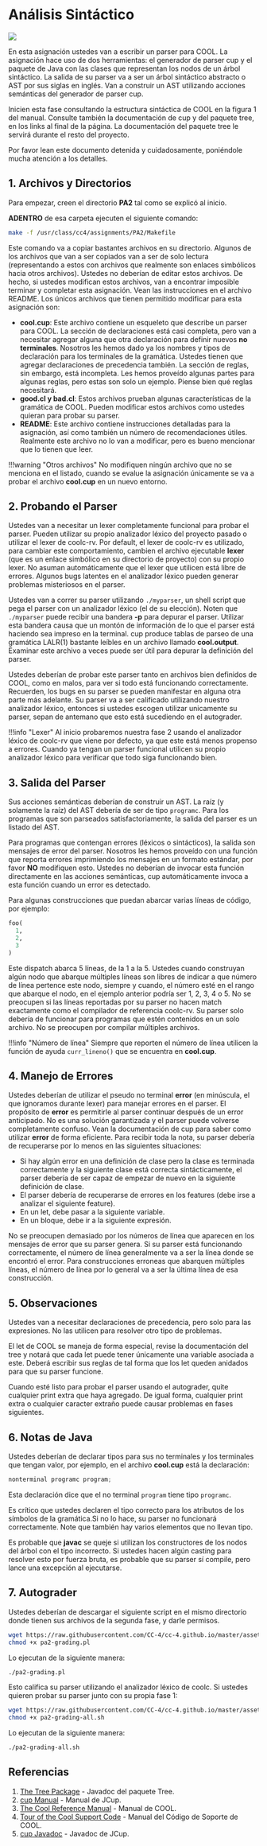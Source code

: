 # Análisis Sintáctico

![](/img/parser.png)

En esta asignación ustedes van a escribir un parser para COOL. La asignación hace uso de dos herramientas: el generador de parser cup y el paquete de Java con las clases que representan los nodos de un árbol sintáctico. La salida de su parser va a ser un árbol sintáctico abstracto o AST por sus siglas en inglés. Van a construir un AST utilizando acciones semánticas del generador de parser cup.

Inicien esta fase consultando la estructura sintáctica de COOL en la figura 1 del manual. Consulte también la documentación de cup y del paquete tree, en los links al final de la página. La documentación del paquete tree le servirá durante el resto del proyecto.

Por favor lean este documento detenida y cuidadosamente, poniéndole mucha atención a los detalles.

## 1. Archivos y Directorios

Para empezar, creen el directorio **PA2** tal como se explicó al inicio.

**ADENTRO** de esa carpeta ejecuten el siguiente comando:

```bash
make -f /usr/class/cc4/assignments/PA2/Makefile
```

Este comando va a copiar bastantes archivos en su directorio. Algunos de los archivos que van a ser copiados van a ser de solo lectura \(representando a estos con archivos que realmente son enlaces simbólicos hacia otros archivos\). Ustedes no deberían de editar estos archivos. De hecho, si ustedes modifican estos archivos, van a encontrar imposible terminar y completar esta asignación. Vean las instrucciones en el archivo README. Los únicos archivos que tienen permitido modificar para esta asignación son:

* **cool.cup**: Este archivo contiene un esqueleto que describe un parser para COOL. La sección de declaraciones está casi completa, pero van a necesitar agregar alguna que otra declaración para definir nuevos **no terminales**. Nosotros les hemos dado ya los nombres y tipos de declaración para los terminales de la gramática. Ustedes tienen que agregar declaraciones de precedencia también. La sección de reglas, sin embargo, está incompleta. Les hemos proveído algunas partes para algunas reglas, pero estas son solo un ejemplo. Piense bien qué reglas necesitará.
* **good.cl y bad.cl**: Estos archivos prueban algunas características de la gramática de COOL. Pueden modificar estos archivos como ustedes quieran para probar su parser.
* **README**: Este archivo contiene instrucciones detalladas para la asignación, así como también un número de recomendaciones útiles. Realmente este archivo no lo van a modificar, pero es bueno mencionar que lo tienen que leer.

!!!warning "Otros archivos"
	No modifiquen ningún archivo que no se menciona en el listado, cuando se evalue la asignación únicamente se va a probar el archivo **cool.cup** en un nuevo entorno.

## 2. Probando el Parser

Ustedes van a necesitar un lexer completamente funcional para probar el parser. Pueden utilizar su propio analizador léxico del proyecto pasado o utilizar el lexer de coolc-rv. Por default, el lexer de coolc-rv es utilizado, para cambiar este comportamiento, cambien el archivo ejecutable **lexer** \(que es un enlace simbólico en su directorio de proyecto\) con su propio lexer. No asuman automáticamente que el lexer que utilicen está libre de errores. Algunos bugs latentes en el analizador léxico pueden generar problemas misteriosos en el parser.

Ustedes van a correr su parser utilizando `./myparser`, un shell script que pega el parser con un analizador léxico \(el de su elección\). Noten que `./myparser` puede recibir una bandera **-p** para depurar el parser. Utilizar esta bandera causa que un montón de información de lo que el parser está haciendo sea impreso en la terminal. cup produce tablas de parseo de una gramática LALR\(1\) bastante leíbles en un archivo llamado **cool.output**. Examinar este archivo a veces puede ser útil para depurar la definición del parser.

Ustedes deberían de probar este parser tanto en archivos bien definidos de COOL, como en malos, para ver si todo está funcionando correctamente. Recuerden, los bugs en su parser se pueden manifestar en alguna otra parte más adelante. Su parser va a ser calificado utilizando nuestro analizador léxico, entonces si ustedes escogen utilizar unicamente su parser, sepan de antemano que esto está sucediendo en el autograder.

!!!info "Lexer"
	Al inicio probaremos nuestra fase 2 usando el analizador léxico de coolc-rv que viene por defecto, ya que este está menos propenso a errores. Cuando ya tengan un parser funcional utilicen su propio analizador léxico para verificar que todo siga funcionando bien.

## 3. Salida del Parser

Sus acciones semánticas deberían de construir un AST. La raíz \(y solamente la raíz\) del AST debería de ser de tipo `programc`. Para los programas que son parseados satisfactoriamente, la salida del parser es un listado del AST.

Para programas que contengan errores \(léxicos o sintácticos\), la salida son mensajes de error del parser. Nosotros les hemos proveído con una función que reporta errores imprimiendo los mensajes en un formato estándar, por favor **NO** modifiquen esto. Ustedes no deberían de invocar esta función directamente en las acciones semánticas, cup automáticamente invoca a esta función cuando un error es detectado.

Para algunas construcciones que puedan abarcar varias líneas de código, por ejemplo:

```python
foo(
  1,
  2,
  3
)
```

Este dispatch abarca 5 líneas, de la 1 a la 5. Ustedes cuando construyan algún nodo que abarque múltiples líneas son libres de indicar a que número de línea pertence este nodo, siempre y cuando, el número esté en el rango que abarque el nodo, en el ejemplo anterior podría ser 1, 2, 3, 4 o 5. No se preocupen si las líneas reportadas por su parser no hacen match exactamente como el compilador de referencia coolc-rv. Su parser solo debería de funcionar para programas que estén contenidos en un solo archivo. No se preocupen por compilar múltiples archivos.

!!!info "Número de línea"
	Siempre que reporten el número de línea utilicen la función de ayuda `curr_lineno()` que se encuentra en **cool.cup**.

## 4. Manejo de Errores

Ustedes deberían de utilizar el pseudo no terminal **error** (en minúscula, el que ignoramos durante lexer) para manejar errores en el parser. El propósito de **error** es permitirle al parser continuar después de un error anticipado. No es una solución garantizada y el parser puede volverse completamente confuso. Vean la documentación de cup para saber como utilizar **error** de forma eficiente. Para recibir toda la nota, su parser debería de recuperarse por lo menos en las siguientes situaciones:

* Si hay algún error en una definición de clase pero la clase es terminada correctamente y la siguiente clase está correcta sintácticamente, el parser debería de ser capaz de empezar de nuevo en la siguiente definición de clase.
* El parser debería de recuperarse de errores en los features \(debe irse a analizar el siguiente feature\).
* En un let, debe pasar a la siguiente variable.
* En un bloque, debe ir a la siguiente expresión.

No se preocupen demasiado por los números de línea que aparecen en los mensajes de error que su parser genera. Si su parser está funcionando correctamente, el número de línea generalmente va a ser la línea donde se encontró el error. Para construcciones erroneas que abarquen múltiples líneas, el número de línea por lo general va a ser la última línea de esa construcción.

## 5. Observaciones

Ustedes van a necesitar declaraciones de precedencia, pero solo para las expresiones. No las utilicen para resolver otro tipo de problemas.

El let de COOL se maneja de forma especial, revise la documentación del tree y notará que cada let puede tener únicamente una variable asociada a este. Deberá escribir sus reglas de tal forma que los let queden anidados para que su parser funcione.

Cuando esté listo para probar el parser usando el autograder, quite cualquier print extra que haya agregado. De igual forma, cualquier print extra o cualquier caracter extraño puede causar problemas en fases siguientes.

## 6. Notas de Java

Ustedes deberían de declarar tipos para sus no terminales y los terminales que tengan valor, por ejemplo, en el archivo **cool.cup** está la declaración:

```java
nonterminal programc program;
```

Esta declaración dice que el no terminal `program` tiene tipo `programc`.

Es crítico que ustedes declaren el tipo correcto para los atributos de los símbolos de la gramática.Si no lo hace, su parser no funcionará correctamente. Note que también hay varios elementos que no llevan tipo.

Es probable que **javac** se queje si utilizan los constructores de los nodos del árbol con el tipo incorrecto. Si ustedes hacen algún casting para resolver esto por fuerza bruta, es probable que su parser sí compile, pero lance una excepción al ejecutarse.

## 7. Autograder

Ustedes deberían de descargar el siguiente script en el mismo directorio donde tienen sus archivos de la segunda fase, y darle permisos.

```bash
wget https://raw.githubusercontent.com/CC-4/cc-4.github.io/master/assets/scripts/pa2-grading.pl
chmod +x pa2-grading.pl
```

Lo ejecutan de la siguiente manera:

```bash
./pa2-grading.pl
```

Esto califica su parser utilizando el analizador léxico de coolc. Si ustedes quieren probar su parser junto con su propia fase 1:


```bash
wget https://raw.githubusercontent.com/CC-4/cc-4.github.io/master/assets/scripts/pa2-grading-all.sh
chmod +x pa2-grading-all.sh
```

Lo ejecutan de la siguiente manera:

```bash
./pa2-grading-all.sh
```

## Referencias

1. [The Tree Package](https://web.stanford.edu/class/archive/cs/cs143/cs143.1112/javadoc/cool_ast/index.html) - Javadoc del paquete Tree.
2. [cup Manual](http://www2.cs.tum.edu/projects/cup/manual.html) - Manual de JCup.
3. [The Cool Reference Manual](http://web.stanford.edu/class/cs143/materials/cool-manual.pdf) - Manual de COOL.
4. [Tour of the Cool Support Code](http://web.stanford.edu/class/cs143/materials/cool-tour.pdf) - Manual del Código de Soporte de COOL.
5. [cup Javadoc](https://web.stanford.edu/class/archive/cs/cs143/cs143.1112/javadoc/java_cup/) - Javadoc de JCup.
